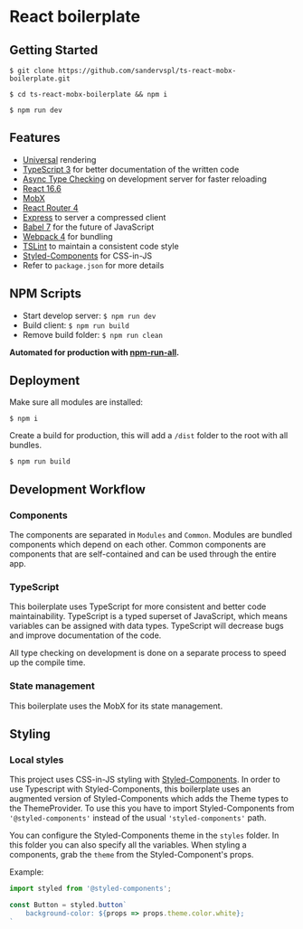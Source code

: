# React boilerplate

## Getting Started
```
$ git clone https://github.com/sandervspl/ts-react-mobx-boilerplate.git
```

```
$ cd ts-react-mobx-boilerplate && npm i
```

```
$ npm run dev
```

## Features
* [Universal](https://medium.com/@mjackson/universal-javascript-4761051b7ae9) rendering
* [TypeScript 3](https://github.com/Microsoft/TypeScript) for better documentation of the written code
* [Async Type Checking](https://github.com/Realytics/fork-ts-checker-webpack-plugin) on development server for faster reloading
* [React 16.6](https://github.com/facebook/react)
* [MobX](https://github.com/mobxjs/mobx)
* [React Router 4](https://github.com/rackt/react-router)
* [Express](http://expressjs.com) to server a compressed client
* [Babel 7](http://babeljs.io) for the future of JavaScript
* [Webpack 4](http://webpack.github.io) for bundling
* [TSLint](https://palantir.github.io/tslint/) to maintain a consistent code style
* [Styled-Components](https://github.com/styled-components/styled-components/) for CSS-in-JS
* Refer to `package.json` for more details

## NPM Scripts
* Start develop server: `$ npm run dev`
* Build client: `$ npm run build`
* Remove build folder: `$ npm run clean`

**Automated for production with [npm-run-all](https://github.com/mysticatea/npm-run-all).**

## Deployment
Make sure all modules are installed:
```
$ npm i
```

Create a build for production, this will add a `/dist` folder to the root with all bundles.
```
$ npm run build
```

## Development Workflow
### Components
The components are separated in `Modules` and `Common`. Modules are bundled components which depend on each other. Common components are components that are self-contained and can be used through the entire app.

### TypeScript
This boilerplate uses TypeScript for more consistent and better code maintainability. TypeScript is a typed superset of JavaScript, which means variables can be assigned with data types. TypeScript will decrease bugs and improve documentation of the code.

All type checking on development is done on a separate process to speed up the compile time.

### State management
This boilerplate uses the MobX for its state management.

## Styling
### Local styles
This project uses CSS-in-JS styling with [Styled-Components](https://github.com/styled-components/styled-components/). In order to use Typescript with Styled-Components, this boilerplate uses an augmented version of Styled-Components which adds the Theme types to the ThemeProvider. To use this you have to import Styled-Components from `'@styled-components'` instead of the usual `'styled-components'` path.

You can configure the Styled-Components theme in the `styles` folder. In this folder you can also specify all the variables. When styling a components, grab the `theme` from the Styled-Component's props.

Example:
```ts
import styled from '@styled-components';

const Button = styled.button`
    background-color: ${props => props.theme.color.white};
`
```
